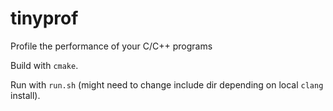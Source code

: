# tinyprof
Profile the performance of your C/C++ programs

Build with `cmake`.

Run with `run.sh` (might need to change include dir depending on local `clang`
install).
